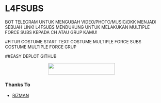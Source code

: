 # L4FSUBS

BOT TELEGRAM UNTUK MENGUBAH VIDEO/PHOTO/MUSIC/DKK MENJADI SEBUAH LINK!
L4FSUBS MENDUKUNG UNTUK MELAKUKAN MULTIPLE FORCE SUBS KEPADA CH ATAU GRUP KAMU!

#FITUR
COSTUME START TEXT
COSTUME MULTIPLE FORCE SUBS
COSTUME MULTIPLE FORCE GRUP

##EASY DEPLOT GITHUB


<p align="center"><a href="https://heroku.com/deploy?template=https://github.com/arkadiaz/toriko"> <img src="https://img.shields.io/badge/Deploy%20To%20Heroku-blue?style=for-the-badge&logo=heroku" width="220" height="38.45"/></a></p>

### Thanks To
* [RIZMAN](https://github.com/mrismanaziz/)

